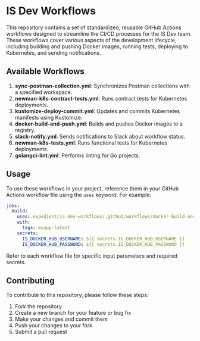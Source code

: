 # IS Dev Workflows

This repository contains a set of standardized, reusable GitHub Actions workflows designed to streamline the CI/CD processes for the IS Dev team. These workflows cover various aspects of the development lifecycle, including building and pushing Docker images, running tests, deploying to Kubernetes, and sending notifications.

## Available Workflows

1. **sync-postman-collection.yml**: Synchronizes Postman collections with a specified workspace.
2. **newman-k8s-contract-tests.yml**: Runs contract tests for Kubernetes deployments.
3. **kustomize-deploy-commit.yml**: Updates and commits Kubernetes manifests using Kustomize.
4. **docker-build-and-push.yml**: Builds and pushes Docker images to a registry.
5. **slack-notify.yml**: Sends notifications to Slack about workflow status.
6. **newman-k8s-tests.yml**: Runs functional tests for Kubernetes deployments.
7. **golangci-lint.yml**: Performs linting for Go projects.

## Usage

To use these workflows in your project, reference them in your GitHub Actions workflow file using the `uses` keyword. For example:

```yaml
jobs:
  build:
    uses: expedient/is-dev-workflows/.github/workflows/docker-build-and-push.yml@v1.0.0
    with:
      tags: myapp:latest
    secrets:
      IS_DOCKER_HUB_USERNAME: ${{ secrets.IS_DOCKER_HUB_USERNAME }}
      IS_DOCKER_HUB_PASSWORD: ${{ secrets.IS_DOCKER_HUB_PASSWORD }}
```

Refer to each workflow file for specific input parameters and required secrets.

## Contributing

To contribute to this repository, please follow these steps:

1. Fork the repository
2. Create a new branch for your feature or bug fix
3. Make your changes and commit them
4. Push your changes to your fork
5. Submit a pull request
